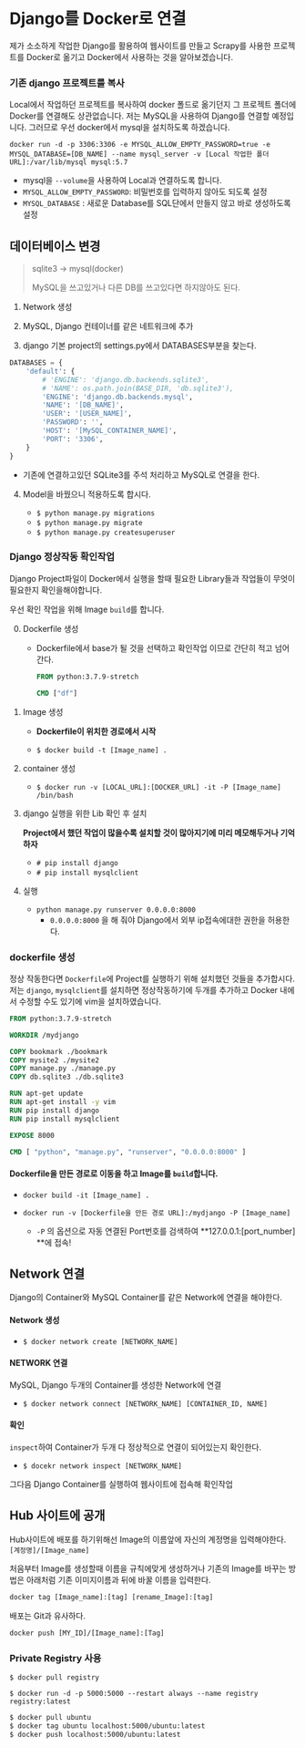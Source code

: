# Django를 Docker로 연결

제가 소소하게 작업한 Django를 활용하여 웹사이트를 만들고 Scrapy를 사용한 프로젝트를 Docker로 옮기고 Docker에서 사용하는 것을 알아보겠습니다.



### 기존 django 프로젝트를 복사

Local에서 작업하던 프로젝트를 복사하여 docker 폴드로 옮기던지 그 프로젝트 폴더에 Docker를 연결해도 상관없습니다. 저는 MySQL을 사용하여 Django를 연결할 예정입니다. 그러므로 우선 docker에서 mysql을 설치하도록 하겠습니다.

```shell
docker run -d -p 3306:3306 -e MYSQL_ALLOW_EMPTY_PASSWORD=true -e MYSQL_DATABASE=[DB_NAME] --name mysql_server -v [Local 작업한 폴더 URL]:/var/lib/mysql mysql:5.7
```

- mysql을 `--volume`을 사용하여 Local과 연결하도록 합니다.
- `MYSQL_ALLOW_EMPTY_PASSWORD`: 비밀번호를 입력하지 않아도 되도록 설정
- `MYSQL_DATABASE` : 새로운 Database를 SQL단에서 만들지 않고 바로 생성하도록 설정



## 데이터베이스 변경

> sqlite3 -> mysql(docker) 
>
> MySQL을 쓰고있거나 다른 DB를 쓰고있다면 하지않아도 된다.

1. Network 생성
2. MySQL, Django 컨테이너를 같은 네트워크에 추가

3. django 기본 project의 settings.py에서 DATABASES부분을 찾는다.

```python
DATABASES = {
    'default': {
        # 'ENGINE': 'django.db.backends.sqlite3',
        # 'NAME': os.path.join(BASE_DIR, 'db.sqlite3'),
        'ENGINE': 'django.db.backends.mysql',
        'NAME': '[DB_NAME]',
        'USER': '[USER_NAME]',
        'PASSWORD': '',
        'HOST': '[MySQL_CONTAINER_NAME]',
        'PORT': '3306',
    }
}
```

- 기존에 연결하고있던 SQLite3를 주석 처리하고 MySQL로 연결을 한다.



4. Model을 바꿨으니 적용하도록 합시다.

   - `$ python manage.py migrations`
   - `$ python manage.py migrate`
   - `$ python manage.py createsuperuser`

   

### Django 정상작동 확인작업

Django Project파일이 Docker에서 실행을 할때 필요한 Library들과 작업들이 무엇이 필요한지 확인을해야합니다.

우선 확인 작업을 위해 Image `build`를 합니다.

0. Dockerfile 생성

   - Dockerfile에서 base가 될 것을 선택하고 확인작업 이므로 간단히 적고 넘어간다.

     ```dockerfile
     FROM python:3.7.9-stretch
     
     CMD ["df"]
     ```

     

1. Image 생성

   - **Dockerfile이 위치한 경로에서 시작**

   - `$ docker build -t [Image_name] .`

     

2. container 생성

   - `$ docker run -v [LOCAL_URL]:[DOCKER_URL] -it -P [Image_name] /bin/bash`

     

3. django 실행을 위한 Lib 확인 후 설치

   **Project에서 했던 작업이 많을수록 설치할 것이 많아지기에 미리 메모해두거나 기억하자**

   - `# pip install django`
   - `# pip install mysqlclient`

   

4. 실행

   - `python manage.py runserver 0.0.0.0:8000` 
     - `0.0.0.0:8000` 을 해 줘야 Django에서 외부 ip접속에대한 권한을 허용한다.



### dockerfile 생성

정상 작동한다면  `Dockerfile`에  Project를 실행하기 위해 설치했던 것들을  추가합시다. 저는 `django`, `mysqlclient`를  설치하면 정상작동하기에 두개를 추가하고 Docker 내에서 수정할 수도 있기에 vim을 설치하였습니다.

```dockerfile
FROM python:3.7.9-stretch

WORKDIR /mydjango

COPY bookmark ./bookmark
COPY mysite2 ./mysite2
COPY manage.py ./manage.py
COPY db.sqlite3 ./db.sqlite3

RUN apt-get update
RUN apt-get install -y vim
RUN pip install django
RUN pip install mysqlclient

EXPOSE 8000

CMD [ "python", "manage.py", "runserver", "0.0.0.0:8000" ]
```



#### Dockerfile을 만든 경로로 이동을 하고 Image를 `build`합니다.

- `docker build -it [Image_name] .`

- `docker run -v [Dockerfile을 만든 경로 URL]:/mydjango -P [Image_name]`
  - `-P` 의 옵션으로 자동 연결된 Port번호를 검색하여 **127.0.0.1:[port_number] **에 접속!



## Network 연결

Django의 Container와 MySQL Container를 같은 Network에 연결을 해야한다.



#### Network 생성

- `$ docker network create [NETWORK_NAME]`



#### NETWORK 연결

MySQL, Django 두개의 Container를 생성한 Network에 연결

- `$ docker network connect [NETWORK_NAME] [CONTAINER_ID, NAME]`



#### 확인

`inspect`하여 Container가 두개 다 정상적으로 연결이 되어있는지 확인한다.

- `$ docekr network inspect [NETWORK_NAME]`



그다음 Django Container를 실행하여 웹사이트에 접속해 확인작업





## Hub 사이트에 공개

Hub사이트에 배포를 하기위해선 Image의 이름앞에 자신의 계정명을 입력해야한다. `[계정명]/[Image_name]` 

처음부터 Image를 생성할때 이름을 규칙에맞게 생성하거나 기존의 Image를 바꾸는 방법은 아래처럼 기존 이미지이름과 뒤에 바꿀 이름을 입력한다.

```dockerfile
docker tag [Image_name]:[tag] [rename_Image]:[tag]
```



배포는 Git과 유사하다.

```dockerfile
docker push [MY_ID]/[Image_name]:[Tag]
```



### Private Registry 사용

`$ docker pull registry`

`$ docker run -d -p 5000:5000 --restart always --name registry registry:latest`

```dockerfile
$ docker pull ubuntu
$ docker tag ubuntu localhost:5000/ubuntu:latest
$ docker push localhost:5000/ubuntu:latest
```


